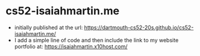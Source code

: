 # cs52-isaiahmartin.me
* initially published at the url: https://dartmouth-cs52-20s.github.io/cs52-isaiahmartin.me/
* I add a simple line of code and then include the link to my website portfolio at: https://isaiahmartin.x10host.com/
